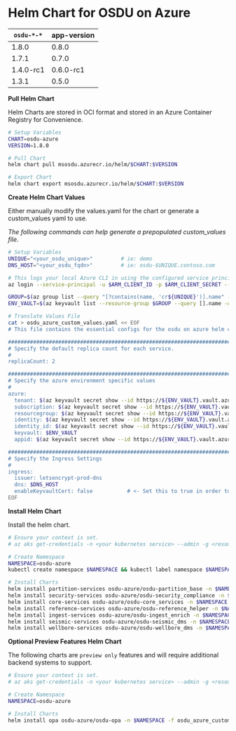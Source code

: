 # Helm Chart for OSDU on Azure

| `osdu-*-*`          | app-version  |
| ------------------- | ----------   |
| 1.8.0               | 0.8.0        |
| 1.7.1               | 0.7.0        |
| 1.4.0-rc1           | 0.6.0-rc1    |
| 1.3.1               | 0.5.0        |

__Pull Helm Chart__

Helm Charts are stored in OCI format and stored in an Azure Container Registry for Convenience.

```bash
# Setup Variables
CHART=osdu-azure
VERSION=1.8.0

# Pull Chart
helm chart pull msosdu.azurecr.io/helm/$CHART:$VERSION

# Export Chart
helm chart export msosdu.azurecr.io/helm/$CHART:$VERSION
```

__Create Helm Chart Values__

Either manually modify the values.yaml for the chart or generate a custom_values yaml to use.

_The following commands can help generate a prepopulated custom_values file._
```bash
# Setup Variables
UNIQUE="<your_osdu_unique>"         # ie: demo
DNS_HOST="<your_osdu_fqdn>"         # ie: osdu-$UNIQUE.contoso.com

# This logs your local Azure CLI in using the configured service principal.
az login --service-principal -u $ARM_CLIENT_ID -p $ARM_CLIENT_SECRET --tenant $ARM_TENANT_ID

GROUP=$(az group list --query "[?contains(name, 'cr${UNIQUE}')].name" -otsv)
ENV_VAULT=$(az keyvault list --resource-group $GROUP --query [].name -otsv)

# Translate Values File
cat > osdu_azure_custom_values.yaml << EOF
# This file contains the essential configs for the osdu on azure helm chart

################################################################################
# Specify the default replica count for each service.
#
replicaCount: 2

################################################################################
# Specify the azure environment specific values
#
azure:
  tenant: $(az keyvault secret show --id https://${ENV_VAULT}.vault.azure.net/secrets/tenant-id --query value -otsv)
  subscription: $(az keyvault secret show --id https://${ENV_VAULT}.vault.azure.net/secrets/subscription-id --query value -otsv)
  resourcegroup: $(az keyvault secret show --id https://${ENV_VAULT}.vault.azure.net/secrets/base-name-cr --query value -otsv)-rg
  identity: $(az keyvault secret show --id https://${ENV_VAULT}.vault.azure.net/secrets/base-name-cr --query value -otsv)-osdu-identity
  identity_id: $(az keyvault secret show --id https://${ENV_VAULT}.vault.azure.net/secrets/osdu-identity-id --query value -otsv)
  keyvault: $ENV_VAULT
  appid: $(az keyvault secret show --id https://${ENV_VAULT}.vault.azure.net/secrets/aad-client-id --query value -otsv)

################################################################################
# Specify the Ingress Settings
#
ingress:
  issuer: letsencrypt-prod-dns
  dns: $DNS_HOST
  enableKeyvaultCert: false           # <- Set this to true in order to use your own keyvault cert
EOF
```


__Install Helm Chart__

Install the helm chart.

```bash
# Ensure your context is set.
# az aks get-credentials -n <your kubernetes service> --admin -g <resource group>

# Create Namespace
NAMESPACE=osdu-azure
kubectl create namespace $NAMESPACE && kubectl label namespace $NAMESPACE istio-injection=enabled

# Install Charts
helm install partition-services osdu-azure/osdu-partition_base -n $NAMESPACE -f osdu_azure_custom_values.yaml
helm install security-services osdu-azure/osdu-security_compliance -n $NAMESPACE -f osdu_azure_custom_values.yaml
helm install core-services osdu-azure/osdu-core_services -n $NAMESPACE -f osdu_azure_custom_values.yaml
helm install reference-services osdu-azure/osdu-reference_helper -n $NAMESPACE -f osdu_azure_custom_values.yaml
helm install ingest-services osdu-azure/osdu-ingest_enrich -n $NAMESPACE -f osdu_azure_custom_values.yaml
helm install seismic-services osdu-azure/osdu-seismic_dms -n $NAMESPACE -f osdu_azure_custom_values.yaml
helm install wellbore-services osdu-azure/osdu-wellbore_dms -n $NAMESPACE -f osdu_azure_custom_values.yaml
```


__Optional Preview Features Helm Chart__

The following charts are `preview only` features and will require additional backend systems to support.

```bash
# Ensure your context is set.
# az aks get-credentials -n <your kubernetes service> --admin -g <resource group>

# Create Namespace
NAMESPACE=osdu-azure

# Install Charts
helm install opa osdu-azure/osdu-opa -n $NAMESPACE -f osdu_azure_custom_values.yaml
```
